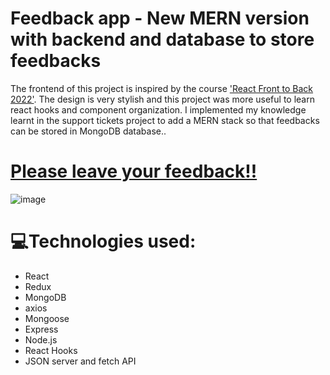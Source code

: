 # Feedback app - New MERN version with backend and database to store feedbacks
The frontend of this project is inspired by the course ['React Front to Back 2022'](https://www.udemy.com/course/react-front-to-back-2022/). The design is very stylish and this project was more useful to learn react hooks and component organization. I implemented my knowledge learnt in the support tickets project to add a MERN stack so that feedbacks can be stored in MongoDB database..

# [Please leave your feedback!!](https://mern-feedback.onrender.com/)
![image](https://firebasestorage.googleapis.com/v0/b/personal-website-b4960.appspot.com/o/MERN%20Feedback.png?alt=media&token=93dda04e-d1e7-4aa1-a13f-c1f1697b1a0b)


# 💻Technologies used:
* React
* Redux
* MongoDB
* axios
* Mongoose
* Express
* Node.js
* React Hooks
* JSON server and fetch API


